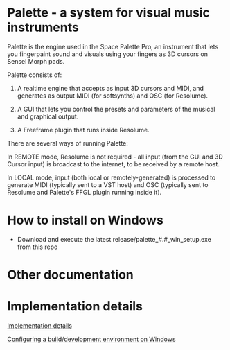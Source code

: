 # Palette - a system for visual music instruments

Palette is the engine used in the Space Palette Pro,
an instrument that lets you fingerpaint sound and visuals
using your fingers as 3D cursors on Sensel Morph pads.

Palette consists of:

   1) A realtime engine that accepts as input 3D cursors and MIDI,
      and generates as output MIDI (for softsynths) and OSC (for Resolume).

   2) A GUI that lets you control the presets and parameters of
      the musical and graphical output.

   3) A Freeframe plugin that runs inside Resolume.

There are several ways of running Palette:

   In REMOTE mode, Resolume is not required - all input (from the
   GUI and 3D Cursor input) is broadcast to the internet,
   to be received by a remote host.

   In LOCAL mode, input (both local or remotely-generated) is processed
   to generate MIDI (typically sent to a VST host) and OSC (typically
   sent to Resolume and Palette's FFGL plugin running inside it).

# How to install on Windows

- Download and execute the latest release/palette_#.#_win_setup.exe from this repo

# Other documentation

# Implementation details

<a href=docs/implementation.md>Implementation details</a>

<a href=docs/building.md>Configuring a build/development environment on Windows</a>

